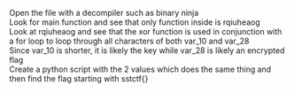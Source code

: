 Open the file with a decompiler such as binary ninja  
Look for main function and see that only function inside is rqiuheaog  
Look at rqiuheaog and see that the xor function is used in conjunction with a for loop to loop through all characters of both var_10 and var_28  
Since var_10 is shorter, it is likely the key while var_28 is likely an encrypted flag  
Create a python script with the 2 values which does the same thing and then find the flag starting with sstctf{}  